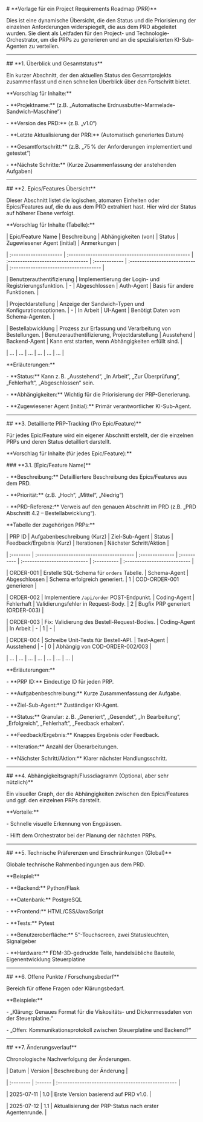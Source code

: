 \# \*\*Vorlage für ein Project Requirements Roadmap (PRR)\*\*



Dies ist eine dynamische Übersicht, die den Status und die Priorisierung der einzelnen Anforderungen widerspiegelt, die aus dem PRD abgeleitet wurden. Sie dient als Leitfaden für den Project- und Technologie-Orchestrator, um die PRPs zu generieren und an die spezialisierten KI-Sub-Agenten zu verteilen.



---



\## \*\*1. Überblick und Gesamtstatus\*\*



Ein kurzer Abschnitt, der den aktuellen Status des Gesamtprojekts zusammenfasst und einen schnellen Überblick über den Fortschritt bietet.



\*\*Vorschlag für Inhalte:\*\*



\- \*\*Projektname:\*\* (z.B. „Automatische Erdnussbutter-Marmelade-Sandwich-Maschine“)

\- \*\*Version des PRD:\*\* (z.B. „v1.0“)

\- \*\*Letzte Aktualisierung der PRR:\*\* (Automatisch generiertes Datum)

\- \*\*Gesamtfortschritt:\*\* (z.B. „75 % der Anforderungen implementiert und getestet“)

\- \*\*Nächste Schritte:\*\* (Kurze Zusammenfassung der anstehenden Aufgaben)



---



\## \*\*2. Epics/Features Übersicht\*\*



Dieser Abschnitt listet die logischen, atomaren Einheiten oder Epics/Features auf, die du aus dem PRD extrahiert hast. Hier wird der Status auf höherer Ebene verfolgt.



\*\*Vorschlag für Inhalte (Tabelle):\*\*



| Epic/Feature Name      | Beschreibung                                        | Abhängigkeiten (von)               | Status        | Zugewiesener Agent (initial) | Anmerkungen                           |

| :--------------------- | :-------------------------------------------------- | :--------------------------------- | :------------ | :--------------------------- | :------------------------------------- |

| Benutzerauthentifizierung | Implementierung der Login- und Registrierungsfunktion. | -                                 | Abgeschlossen | Auth-Agent                   | Basis für andere Funktionen.           |

| Projectdarstellung     | Anzeige der Sandwich-Typen und Konfigurationsoptionen. | -                                 | In Arbeit     | UI-Agent                     | Benötigt Daten vom Schema-Agenten.     |

| Bestellabwicklung      | Prozess zur Erfassung und Verarbeitung von Bestellungen. | Benutzerauthentifizierung, Projectdarstellung | Ausstehend | Backend-Agent                | Kann erst starten, wenn Abhängigkeiten erfüllt sind. |

| ...                    | ...                                                 | ...                               | ...           | ...                           | ...                                     |



\*\*Erläuterungen:\*\*



\- \*\*Status:\*\* Kann z. B. „Ausstehend“, „In Arbeit“, „Zur Überprüfung“, „Fehlerhaft“, „Abgeschlossen“ sein.

\- \*\*Abhängigkeiten:\*\* Wichtig für die Priorisierung der PRP-Generierung.

\- \*\*Zugewiesener Agent (initial):\*\* Primär verantwortlicher KI-Sub-Agent.



---



\## \*\*3. Detaillierte PRP-Tracking (Pro Epic/Feature)\*\*



Für jedes Epic/Feature wird ein eigener Abschnitt erstellt, der die einzelnen PRPs und deren Status detailliert darstellt.



\*\*Vorschlag für Inhalte (für jedes Epic/Feature):\*\*



\### \*\*3.1. \[Epic/Feature Name]\*\*



\- \*\*Beschreibung:\*\* Detailliertere Beschreibung des Epics/Features aus dem PRD.

\- \*\*Priorität:\*\* (z.B. „Hoch“, „Mittel“, „Niedrig“)

\- \*\*PRD-Referenz:\*\* Verweis auf den genauen Abschnitt im PRD (z.B. „PRD Abschnitt 4.2 – Bestellabwicklung“).



\*\*Tabelle der zugehörigen PRPs:\*\*



| PRP ID    | Aufgabenbeschreibung (Kurz)               | Ziel-Sub-Agent | Status      | Feedback/Ergebnis (Kurz)     | Iterationen | Nächster Schritt/Aktion      |

| :-------- | :---------------------------------------- | :-------------- | :---------- | :--------------------------- | :---------- | :--------------------------- |

| ORDER-001 | Erstelle SQL-Schema für `orders` Tabelle. | Schema-Agent    | Abgeschlossen | Schema erfolgreich generiert. | 1           | COD-ORDER-001 generieren     |

| ORDER-002 | Implementiere `/api/order` POST-Endpunkt. | Coding-Agent    | Fehlerhaft  | Validierungsfehler in Request-Body. | 2           | Bugfix PRP generiert (ORDER-003) |

| ORDER-003 | Fix: Validierung des Bestell-Request-Bodies. | Coding-Agent | In Arbeit   | -                             | 1           | -                             |

| ORDER-004 | Schreibe Unit-Tests für Bestell-API.      | Test-Agent      | Ausstehend  | -                             | 0           | Abhängig von COD-ORDER-002/003 |

| ...       | ...                                        | ...              | ...          | ...                           | ...         | ...                           |



\*\*Erläuterungen:\*\*



\- \*\*PRP ID:\*\* Eindeutige ID für jeden PRP.

\- \*\*Aufgabenbeschreibung:\*\* Kurze Zusammenfassung der Aufgabe.

\- \*\*Ziel-Sub-Agent:\*\* Zuständiger KI-Agent.

\- \*\*Status:\*\* Granular: z. B. „Generiert“, „Gesendet“, „In Bearbeitung“, „Erfolgreich“, „Fehlerhaft“, „Feedback erhalten“.

\- \*\*Feedback/Ergebnis:\*\* Knappes Ergebnis oder Feedback.

\- \*\*Iteration:\*\* Anzahl der Überarbeitungen.

\- \*\*Nächster Schritt/Aktion:\*\* Klarer nächster Handlungsschritt.



---



\## \*\*4. Abhängigkeitsgraph/Flussdiagramm (Optional, aber sehr nützlich)\*\*



Ein visueller Graph, der die Abhängigkeiten zwischen den Epics/Features und ggf. den einzelnen PRPs darstellt.



\*\*Vorteile:\*\*



\- Schnelle visuelle Erkennung von Engpässen.

\- Hilft dem Orchestrator bei der Planung der nächsten PRPs.



---



\## \*\*5. Technische Präferenzen und Einschränkungen (Global)\*\*



Globale technische Rahmenbedingungen aus dem PRD.



\*\*Beispiel:\*\*



\- \*\*Backend:\*\* Python/Flask

\- \*\*Datenbank:\*\* PostgreSQL

\- \*\*Frontend:\*\* HTML/CSS/JavaScript

\- \*\*Tests:\*\* Pytest

\- \*\*Benutzeroberfläche:\*\* 5″-Touchscreen, zwei Statusleuchten, Signalgeber

\- \*\*Hardware:\*\* FDM-3D-gedruckte Teile, handelsübliche Bauteile, Eigenentwicklung Steuerplatine



---



\## \*\*6. Offene Punkte / Forschungsbedarf\*\*



Bereich für offene Fragen oder Klärungsbedarf.



\*\*Beispiele:\*\*



\- „Klärung: Genaues Format für die Viskositäts- und Dickenmessdaten von der Steuerplatine.“

\- „Offen: Kommunikationsprotokoll zwischen Steuerplatine und Backend?“



---



\## \*\*7. Änderungsverlauf\*\*



Chronologische Nachverfolgung der Änderungen.



| Datum     | Version | Beschreibung der Änderung                          |

| :-------- | :------ | :------------------------------------------------- |

| 2025-07-11 | 1.0     | Erste Version basierend auf PRD v1.0.              |

| 2025-07-12 | 1.1     | Aktualisierung der PRP-Status nach erster Agentenrunde. |

